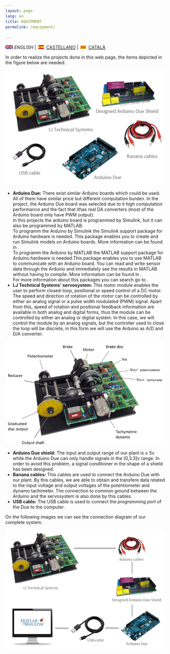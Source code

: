 ```yaml
---
layout: page
lang: en
title: EQUIPMENT
permalink: /equipment/

---
```


![English](en.png) *ENGLISH* | ![Castellano](es.png) [CASTELLANO](equipo.md) | ![Català](ca.png) [CATALÀ](equip.md)

In order to realize the projects done in this web page, the items depicted in the figure below are needed.

![Equipment](equipment.PNG)

<ul>
  <li><b>Arduino Due:</b> There exist similar Arduino boards which could be used. All of them have similar price but different computation burden. In the project, the Arduino Due board was selected due to it high computation performance and the fact that ithas real DA converters (most of the Arduino board only have PWM output). <br>
  In this projects the arduino board is programmed by Simulink, but it can also be programmed by MATLAB. <br>
  To programm the Arduino by Simulink the Simulink support package for Arduino hardware is needed. This package enables you to create and run Simulink models on Arduino boards. More information can be found in <https://es.mathworks.com/hardware-support/arduino-simulink.html>. <br>
  To programm the Arduino by MATLAB the MATLAB support package for Arduino hardware is needed.This package enables you to use MATLAB to communicate with an Arduino board. You can read and write sensor data through the Arduino and immediately see the results in MATLAB without having to compile. More information can be found in <https://es.mathworks.com/hardware-support/arduino-matlab.html>. <br>
  For more information about this packages you can search go to <https://es.mathworks.com/discovery/programacion-arduino.html>.
  </li>
  <li><b>LJ Technical Systems' servosystem:</b> This motor module enables the user to perform closed-loop, positional or speed control of a DC motor. 
    The speed and direction of rotation of the motor can be controlled by either an analog signal or a pulse width modulated (PWM) signal. 
    Apart from this, speed of rotation and positional feedback information are available in both analog and digital forms, thus the module can be controlled by either an analog or digital system. 
  In this case, we will control the module by an analog signals, but the controller used to close the loop will be discrete, in this form we will use the Arduino as A/D and D/A converter. </li>
</ul>   

![Motor](motorra2.png)

<ul>
  <li><b>Arduino Due shield:</b> The input and output range of our plant is &plusmn 5v while the Arduino Due can only handle signals in the [0,3.3]v range. In order to avoid this problem, a signal conditioner in the shape of a shield has been designed.</li>
  <li><b>Banana cables:</b> This cables are used to connect the Arduino Due with our plant. By this cables, we are able to obtain and transfere data related to the input voltage and output voltages of the potentiometer and dynamo tachimeter. The connection to common ground between the Arduino and the servosystem is also done by this cables.</li>
  <li><b>USB cable:</b> The USB cable is used to connect the <i>programming port</i> of the Due to the computer.</li>
</ul>  

On the following images we can see the connection diagram of our complete system. 


![ConnectionDiagram](Connection.PNG)
